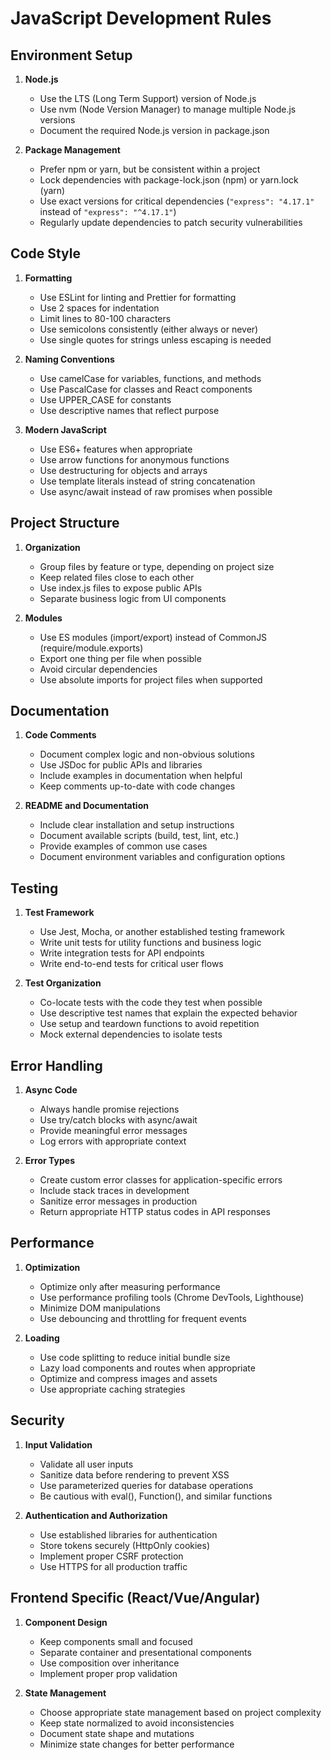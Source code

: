 # JavaScript Development Rules

## Environment Setup

1. **Node.js**
   - Use the LTS (Long Term Support) version of Node.js
   - Use nvm (Node Version Manager) to manage multiple Node.js versions
   - Document the required Node.js version in package.json

2. **Package Management**
   - Prefer npm or yarn, but be consistent within a project
   - Lock dependencies with package-lock.json (npm) or yarn.lock (yarn)
   - Use exact versions for critical dependencies (`"express": "4.17.1"` instead of `"express": "^4.17.1"`)
   - Regularly update dependencies to patch security vulnerabilities

## Code Style

1. **Formatting**
   - Use ESLint for linting and Prettier for formatting
   - Use 2 spaces for indentation
   - Limit lines to 80-100 characters
   - Use semicolons consistently (either always or never)
   - Use single quotes for strings unless escaping is needed

2. **Naming Conventions**
   - Use camelCase for variables, functions, and methods
   - Use PascalCase for classes and React components
   - Use UPPER_CASE for constants
   - Use descriptive names that reflect purpose

3. **Modern JavaScript**
   - Use ES6+ features when appropriate
   - Use arrow functions for anonymous functions
   - Use destructuring for objects and arrays
   - Use template literals instead of string concatenation
   - Use async/await instead of raw promises when possible

## Project Structure

1. **Organization**
   - Group files by feature or type, depending on project size
   - Keep related files close to each other
   - Use index.js files to expose public APIs
   - Separate business logic from UI components

2. **Modules**
   - Use ES modules (import/export) instead of CommonJS (require/module.exports)
   - Export one thing per file when possible
   - Avoid circular dependencies
   - Use absolute imports for project files when supported

## Documentation

1. **Code Comments**
   - Document complex logic and non-obvious solutions
   - Use JSDoc for public APIs and libraries
   - Include examples in documentation when helpful
   - Keep comments up-to-date with code changes

2. **README and Documentation**
   - Include clear installation and setup instructions
   - Document available scripts (build, test, lint, etc.)
   - Provide examples of common use cases
   - Document environment variables and configuration options

## Testing

1. **Test Framework**
   - Use Jest, Mocha, or another established testing framework
   - Write unit tests for utility functions and business logic
   - Write integration tests for API endpoints
   - Write end-to-end tests for critical user flows

2. **Test Organization**
   - Co-locate tests with the code they test when possible
   - Use descriptive test names that explain the expected behavior
   - Use setup and teardown functions to avoid repetition
   - Mock external dependencies to isolate tests

## Error Handling

1. **Async Code**
   - Always handle promise rejections
   - Use try/catch blocks with async/await
   - Provide meaningful error messages
   - Log errors with appropriate context

2. **Error Types**
   - Create custom error classes for application-specific errors
   - Include stack traces in development
   - Sanitize error messages in production
   - Return appropriate HTTP status codes in API responses

## Performance

1. **Optimization**
   - Optimize only after measuring performance
   - Use performance profiling tools (Chrome DevTools, Lighthouse)
   - Minimize DOM manipulations
   - Use debouncing and throttling for frequent events

2. **Loading**
   - Use code splitting to reduce initial bundle size
   - Lazy load components and routes when appropriate
   - Optimize and compress images and assets
   - Use appropriate caching strategies

## Security

1. **Input Validation**
   - Validate all user inputs
   - Sanitize data before rendering to prevent XSS
   - Use parameterized queries for database operations
   - Be cautious with eval(), Function(), and similar functions

2. **Authentication and Authorization**
   - Use established libraries for authentication
   - Store tokens securely (HttpOnly cookies)
   - Implement proper CSRF protection
   - Use HTTPS for all production traffic

## Frontend Specific (React/Vue/Angular)

1. **Component Design**
   - Keep components small and focused
   - Separate container and presentational components
   - Use composition over inheritance
   - Implement proper prop validation

2. **State Management**
   - Choose appropriate state management based on project complexity
   - Keep state normalized to avoid inconsistencies
   - Document state shape and mutations
   - Minimize state changes for better performance
